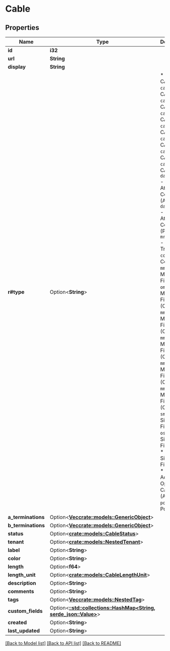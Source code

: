 # Cable

## Properties

Name | Type | Description | Notes
------------ | ------------- | ------------- | -------------
**id** | **i32** |  | [readonly]
**url** | **String** |  | [readonly]
**display** | **String** |  | [readonly]
**r#type** | Option<**String**> | * `cat3` - CAT3 * `cat5` - CAT5 * `cat5e` - CAT5e * `cat6` - CAT6 * `cat6a` - CAT6a * `cat7` - CAT7 * `cat7a` - CAT7a * `cat8` - CAT8 * `dac-active` - Direct Attach Copper (Active) * `dac-passive` - Direct Attach Copper (Passive) * `mrj21-trunk` - MRJ21 Trunk * `coaxial` - Coaxial * `mmf` - Multimode Fiber * `mmf-om1` - Multimode Fiber (OM1) * `mmf-om2` - Multimode Fiber (OM2) * `mmf-om3` - Multimode Fiber (OM3) * `mmf-om4` - Multimode Fiber (OM4) * `mmf-om5` - Multimode Fiber (OM5) * `smf` - Singlemode Fiber * `smf-os1` - Singlemode Fiber (OS1) * `smf-os2` - Singlemode Fiber (OS2) * `aoc` - Active Optical Cabling (AOC) * `power` - Power | [optional]
**a_terminations** | Option<[**Vec<crate::models::GenericObject>**](GenericObject.md)> |  | [optional]
**b_terminations** | Option<[**Vec<crate::models::GenericObject>**](GenericObject.md)> |  | [optional]
**status** | Option<[**crate::models::CableStatus**](Cable_status.md)> |  | [optional]
**tenant** | Option<[**crate::models::NestedTenant**](NestedTenant.md)> |  | [optional]
**label** | Option<**String**> |  | [optional]
**color** | Option<**String**> |  | [optional]
**length** | Option<**f64**> |  | [optional]
**length_unit** | Option<[**crate::models::CableLengthUnit**](Cable_length_unit.md)> |  | [optional]
**description** | Option<**String**> |  | [optional]
**comments** | Option<**String**> |  | [optional]
**tags** | Option<[**Vec<crate::models::NestedTag>**](NestedTag.md)> |  | [optional]
**custom_fields** | Option<[**::std::collections::HashMap<String, serde_json::Value>**](serde_json::Value.md)> |  | [optional]
**created** | Option<**String**> |  | [readonly]
**last_updated** | Option<**String**> |  | [readonly]

[[Back to Model list]](../README.md#documentation-for-models) [[Back to API list]](../README.md#documentation-for-api-endpoints) [[Back to README]](../README.md)


